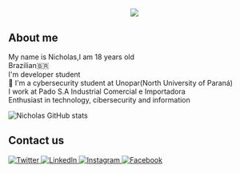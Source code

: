 

<h1 align="center">
  <img src="https://c.tenor.com/ouJqKbKyvyAAAAAd/star-wars-baby-yoda.gif" />
</h1>


## About me

My name is Nicholas,I am 18 years old<br>
Brazilian🇧🇷 <br>
I'm developer student <br>
 📕 I'm a cybersecurity student at Unopar(North University of Paraná)<br>
I work at Pado S.A Industrial Comercial e Importadora<br>
Enthusiast in technology, cibersecurity and information<br>

![Nicholas GitHub stats](https://github-readme-stats.vercel.app/api?username=cachapo22&theme=vision-friendly-dark&show_icons=true)


  ## Contact us<br>
  

  <a href="https://twitter.com/cachapo22" target="_blank">
    <img src="https://img.shields.io/badge/twitter-%231DA1F2.svg?&style=for-the-badge&logo=twitter&logoColor=white&color=071A2C" alt="Twitter"/>
  </a>
  <a href="https://www.linkedin.com/in/nicholas-souza-4943a319a" target="_blank">
    <img src="https://img.shields.io/badge/linkedin-%230077B5.svg?&style=for-the-badge&logo=linkedin&logoColor=white&color=071A2C" alt="LinkedIn"/>
  </a>
  <a href="https://instagram.com/sundeiy" target="_blank">
    <img src="https://img.shields.io/badge/instagram-%23E4405F.svg?&style=for-the-badge&logo=instagram&logoColor=white&color=071A2C" alt="Instagram"/>
  </a>
   <a href="https://www.facebook.com/nicholas.souza.3158" target="_blank">
    <img src="https://img.shields.io/badge/facebook-%231877F2.svg?&style=for-the-badge&logo=facebook&logoColor=white&color=071A2C" alt="Facebook"/>
  </a>

  
  
  
  
